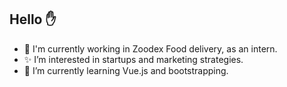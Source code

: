 <h2>Hello ✋ </h2>

- 🔭 I'm currently working in Zoodex Food delivery, as an intern.
- ✨ I’m interested in startups and marketing strategies.
- 🌱 I’m currently learning Vue.js and bootstrapping.

<!---
MA-Mahmudi/MA-Mahmudi is a ✨ special ✨ repository because its `README.md` (this file) appears on your GitHub profile.
You can click the Preview link to take a look at your changes.
--->
